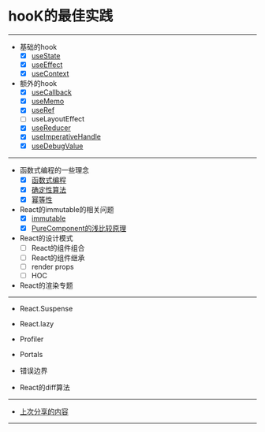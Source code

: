 # hooK的最佳实践

----

 - 基础的hook
   - [x] [useState](https://github.com/AquariusBaby/hookpractice/blob/main/md/useState.md)
   - [x] [useEffect](https://github.com/AquariusBaby/hookpractice/blob/main/md/useEffect.md)
   - [x] [useContext](https://github.com/AquariusBaby/hookpractice/blob/main/md/useContext.md)
 - 额外的hook
   - [x] [useCallback](https://github.com/AquariusBaby/hookpractice/blob/main/md/useCallback.md)
   - [x] [useMemo](https://github.com/AquariusBaby/hookpractice/blob/main/md/useMemo.md)
   - [x] [useRef](https://github.com/AquariusBaby/hookpractice/blob/main/md/useRef.md)
   - [ ] useLayoutEffect
   - [x] [useReducer](https://github.com/AquariusBaby/hookpractice/blob/main/md/useReducer.md)
   - [x] [useImperativeHandle](https://github.com/AquariusBaby/hookpractice/blob/main/md/useImperativeHandle.md)
   - [x] [useDebugValue](https://github.com/AquariusBaby/hookpractice/blob/main/md/useDebugValue.md)

---

 - 函数式编程的一些理念
   - [x] [函数式编程](https://github.com/AquariusBaby/hookpractice/blob/main/md/函数式编程.md)
   - [x] [确定性算法](https://github.com/AquariusBaby/hookpractice/blob/main/md/确定性算法.md)
   - [x] [幂等性](https://github.com/AquariusBaby/hookpractice/blob/main/md/幂等性.md)
 - React的immutable的相关问题
   - [x] [immutable](https://github.com/AquariusBaby/hookpractice/blob/main/md/immutable.md)
   - [x] [PureComponent的浅比较原理](https://github.com/AquariusBaby/hookpractice/blob/main/md/shallowEqual.md)
   
 - React的设计模式
   - [ ] React的组件组合
   - [ ] React的组件继承
   - [ ] render props
   - [ ] HOC

 - React的渲染专题

---

 - React.Suspense

 - React.lazy

 - Profiler

 - Portals

 - 错误边界

 - React的diff算法

---

 - [上次分享的内容](https://github.com/AquariusBaby/hookpractice/blob/main/md/hook.md)

---